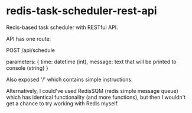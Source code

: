 # redis-task-scheduler-rest-api
Redis-based task scheduler with RESTful API.

API has one route: 

POST /api/schedule

parameters: { time: datetime (int), message: text that will be printed to console (string) }


Also exposed '/' which contains simple instructions.

Alternatively, I could've used RedisSQM (redis simple message queue) which has identical functionality (and more functions), but then I wouldn't get a chance to try working with Redis myself.

